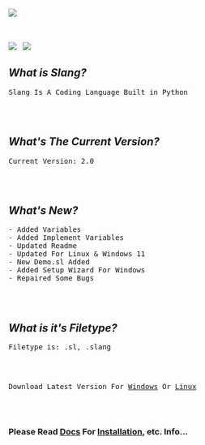 # ![](https://i.ibb.co/7VzYSBM/icon.png)

<br>

<a href="https://github.com/sancho1952007/Slang"><img src='https://img.shields.io/badge/version-v2.0-green'></a> &nbsp; <a href="https://github.com/sancho1952007/Slang"><img src='https://img.shields.io/badge/Filetype-.sl-blue'></a>
<br>

## *What is Slang?*
<pre>Slang Is A Coding Language Built in Python</pre>

<br><br>

## *What's The Current Version?*
<pre>
Current Version: 2.0
</pre>

<br><br>

## *What's New?*
<pre>
- Added Variables
- Added Implement Variables
- Updated Readme
- Updated For Linux & Windows 11
- New Demo.sl Added
- Added Setup Wizard For Windows
- Repaired Some Bugs
</pre>

<br><br>

## *What is it's Filetype?*
<pre>Filetype is: .sl, .slang</pre>

<br><br>

<pre>Download Latest Version For <a href="https://github.com/sancho1952007/Slang/raw/main/Releases/Windows/setup.exe">Windows</a> Or <a href="https://github.com/sancho1952007/Slang/raw/main/Releases/Linux/Slang.deb">Linux</a></pre>

<br><br>

### **Please Read [Docs](Docs/) For <a href="https://github.com/sancho1952007/Slang/blob/main/Docs/Installation%20%26%20Usage.md">Installation</a>, etc. Info...**
